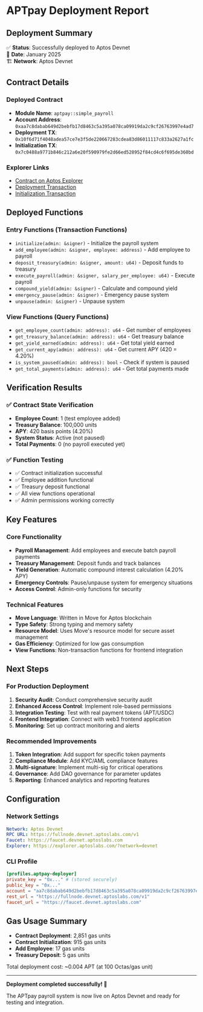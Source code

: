 # APTpay Deployment Report

## Deployment Summary
✅ **Status**: Successfully deployed to Aptos Devnet  
📅 **Date**: January 2025  
🏗️ **Network**: Aptos Devnet  

## Contract Details

### Deployed Contract
- **Module Name**: `aptpay::simple_payroll`
- **Account Address**: `0xaa7c8dabab649d2bebfb17d8463c5a395a078ca09919da2c9cf26763997e4ad7`
- **Deployment TX**: `0x10f6d71f4048adea57ce7e3f5de220667283cdea83d86011117c833a2627a1fc`
- **Initialization TX**: `0x7c0488a9771b846c212a6e20f590979fe2d66ed528952f84cd4c6f695de360bd`

### Explorer Links
- [Contract on Aptos Explorer](https://explorer.aptoslabs.com/account/0xaa7c8dabab649d2bebfb17d8463c5a395a078ca09919da2c9cf26763997e4ad7?network=devnet)
- [Deployment Transaction](https://explorer.aptoslabs.com/txn/0x10f6d71f4048adea57ce7e3f5de220667283cdea83d86011117c833a2627a1fc?network=devnet)
- [Initialization Transaction](https://explorer.aptoslabs.com/txn/0x7c0488a9771b846c212a6e20f590979fe2d6ed528952f84cd4c6f695de360bd?network=devnet)

## Deployed Functions

### Entry Functions (Transaction Functions)
- `initialize(admin: &signer)` - Initialize the payroll system
- `add_employee(admin: &signer, employee: address)` - Add employee to payroll
- `deposit_treasury(admin: &signer, amount: u64)` - Deposit funds to treasury
- `execute_payroll(admin: &signer, salary_per_employee: u64)` - Execute payroll
- `compound_yield(admin: &signer)` - Calculate and compound yield
- `emergency_pause(admin: &signer)` - Emergency pause system
- `unpause(admin: &signer)` - Unpause system

### View Functions (Query Functions)
- `get_employee_count(admin: address): u64` - Get number of employees
- `get_treasury_balance(admin: address): u64` - Get treasury balance
- `get_yield_earned(admin: address): u64` - Get total yield earned
- `get_current_apy(admin: address): u64` - Get current APY (420 = 4.20%)
- `is_system_paused(admin: address): bool` - Check if system is paused
- `get_total_payments(admin: address): u64` - Get total payments made

## Verification Results

### ✅ Contract State Verification
- **Employee Count**: 1 (test employee added)
- **Treasury Balance**: 100,000 units
- **APY**: 420 basis points (4.20%)
- **System Status**: Active (not paused)
- **Total Payments**: 0 (no payroll executed yet)

### ✅ Function Testing
- ✅ Contract initialization successful
- ✅ Employee addition functional
- ✅ Treasury deposit functional
- ✅ All view functions operational
- ✅ Admin permissions working correctly

## Key Features

### Core Functionality
- **Payroll Management**: Add employees and execute batch payroll payments
- **Treasury Management**: Deposit funds and track balances
- **Yield Generation**: Automatic compound interest calculation (4.20% APY)
- **Emergency Controls**: Pause/unpause system for emergency situations
- **Access Control**: Admin-only functions for security

### Technical Features
- **Move Language**: Written in Move for Aptos blockchain
- **Type Safety**: Strong typing and memory safety
- **Resource Model**: Uses Move's resource model for secure asset management
- **Gas Efficiency**: Optimized for low gas consumption
- **View Functions**: Non-transaction functions for frontend integration

## Next Steps

### For Production Deployment
1. **Security Audit**: Conduct comprehensive security audit
2. **Enhanced Access Control**: Implement role-based permissions
3. **Integration Testing**: Test with real payment tokens (APT/USDC)
4. **Frontend Integration**: Connect with web3 frontend application
5. **Monitoring**: Set up contract monitoring and alerts

### Recommended Improvements
1. **Token Integration**: Add support for specific token payments
2. **Compliance Module**: Add KYC/AML compliance features
3. **Multi-signature**: Implement multi-sig for critical operations
4. **Governance**: Add DAO governance for parameter updates
5. **Reporting**: Enhanced analytics and reporting features

## Configuration

### Network Settings
```yaml
Network: Aptos Devnet
RPC URL: https://fullnode.devnet.aptoslabs.com/v1
Faucet: https://faucet.devnet.aptoslabs.com
Explorer: https://explorer.aptoslabs.com/?network=devnet
```

### CLI Profile
```toml
[profiles.aptpay-deployer]
private_key = "0x..." # (stored securely)
public_key = "0x..."
account = "aa7c8dabab649d2bebfb17d8463c5a395a078ca09919da2c9cf26763997e4ad7"
rest_url = "https://fullnode.devnet.aptoslabs.com/v1"
faucet_url = "https://faucet.devnet.aptoslabs.com"
```

## Gas Usage Summary
- **Contract Deployment**: 2,851 gas units
- **Contract Initialization**: 915 gas units
- **Add Employee**: 17 gas units
- **Treasury Deposit**: 5 gas units

Total deployment cost: ~0.004 APT (at 100 Octas/gas unit)

---

**Deployment completed successfully! 🚀**

The APTpay payroll system is now live on Aptos Devnet and ready for testing and integration.